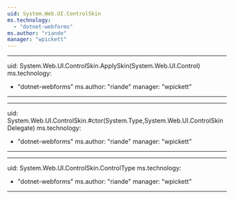 ```yaml
---
uid: System.Web.UI.ControlSkin
ms.technology: 
  - "dotnet-webforms"
ms.author: "riande"
manager: "wpickett"
---
```


---
uid: System.Web.UI.ControlSkin.ApplySkin(System.Web.UI.Control)
ms.technology: 
  - "dotnet-webforms"
ms.author: "riande"
manager: "wpickett"
---

---
uid: System.Web.UI.ControlSkin.#ctor(System.Type,System.Web.UI.ControlSkinDelegate)
ms.technology: 
  - "dotnet-webforms"
ms.author: "riande"
manager: "wpickett"
---

---
uid: System.Web.UI.ControlSkin.ControlType
ms.technology: 
  - "dotnet-webforms"
ms.author: "riande"
manager: "wpickett"
---
